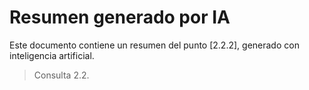 # Resumen generado por IA

Este documento contiene un resumen del punto [2.2.2], generado con inteligencia artificial.

> Consulta 2.2.
